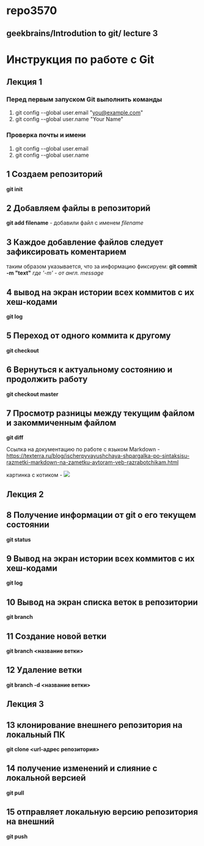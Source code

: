 # repo3570
## geekbrains/Introdution to git/ lecture 3


# Инструкция по работе с Git #
## Лекция 1
### Перед первым запуском Git выполнить команды ###
1. git config --global user.email "you@example.com"
2. git config --global user.name "Your Name"

### Проверка почты и имени ###
1. git config --global user.email
2. git config --global user.name

## 1 Создаем репозиторий 
**git init**
## 2 Добавляем файлы в репозиторий
**git add filename** - добавили файл с именем *filename*
## 3 Каждое добавление файлов следует зафиксировать коментарием
таким образом указывается, что за информацию фиксируем: **git commit -m "text"**
*где '-m' - от англ. message*
## 4 вывод на экран истории всех коммитов с их хеш-кодами
**git log**
## 5 Переход от одного коммита к другому
**git checkout**
## 6 Вернуться к актуальному состоянию и продолжить работу
**git checkout master**
## 7 Просмотр разницы между текущим файлом и закоммиченным файлом
**git diff**

Ссылка на документацию по работе с языком Markdown - <https://texterra.ru/blog/ischerpyvayushchaya-shpargalka-po-sintaksisu-razmetki-markdown-na-zametku-avtoram-veb-razrabotchikam.html>

картинка с котиком - ![](/home/admin1/Dev22/test_git1/cat04.jpg)

## Лекция 2
## 8 Получение информации от git о его текущем состоянии
**git status**
## 9 Вывод на экран истории всех коммитов с их хеш-кодами
**git log**
## 10 Вывод на экран списка веток в репозитории
**git branch**
## 11 Создание новой ветки
**git branch <название ветки>**
## 12 Удаление ветки
**git branch -d <название ветки>**

## Лекция 3
## 13 клонирование внешнего репозитория на  локальный ПК
**git clone <url-адрес репозитория>**
## 14 получение изменений и слияние с локальной версией
**git pull**
## 15 отправляет локальную версию репозитория на внешний
**git push**